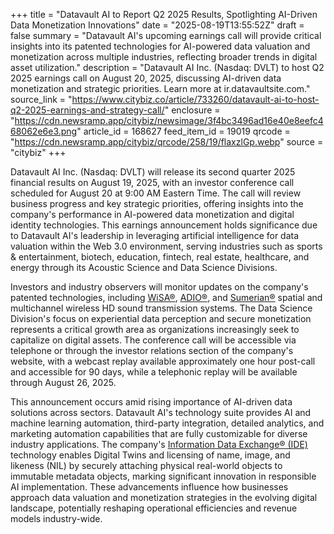 +++
title = "Datavault AI to Report Q2 2025 Results, Spotlighting AI-Driven Data Monetization Innovations"
date = "2025-08-19T13:55:52Z"
draft = false
summary = "Datavault AI's upcoming earnings call will provide critical insights into its patented technologies for AI-powered data valuation and monetization across multiple industries, reflecting broader trends in digital asset utilization."
description = "Datavault AI Inc. (Nasdaq: DVLT) to host Q2 2025 earnings call on August 20, 2025, discussing AI-driven data monetization and strategic priorities. Learn more at ir.datavaultsite.com."
source_link = "https://www.citybiz.co/article/733260/datavault-ai-to-host-q2-2025-earnings-and-strategy-call/"
enclosure = "https://cdn.newsramp.app/citybiz/newsimage/3f4bc3496ad16e40e8eefc468062e6e3.png"
article_id = 168627
feed_item_id = 19019
qrcode = "https://cdn.newsramp.app/citybiz/qrcode/258/19/flaxzlGp.webp"
source = "citybiz"
+++

<p>Datavault AI Inc. (Nasdaq: DVLT) will release its second quarter 2025 financial results on August 19, 2025, with an investor conference call scheduled for August 20 at 9:00 AM Eastern Time. The call will review business progress and key strategic priorities, offering insights into the company's performance in AI-powered data monetization and digital identity technologies. This earnings announcement holds significance due to Datavault AI's leadership in leveraging artificial intelligence for data valuation within the Web 3.0 environment, serving industries such as sports & entertainment, biotech, education, fintech, real estate, healthcare, and energy through its Acoustic Science and Data Science Divisions.</p><p>Investors and industry observers will monitor updates on the company's patented technologies, including <a href="https://www.datavaultai.com/wisa" rel="nofollow" target="_blank">WiSA®</a>, <a href="https://www.datavaultai.com/adio" rel="nofollow" target="_blank">ADIO®</a>, and <a href="https://www.datavaultai.com/sumerian" rel="nofollow" target="_blank">Sumerian®</a> spatial and multichannel wireless HD sound transmission systems. The Data Science Division's focus on experiential data perception and secure monetization represents a critical growth area as organizations increasingly seek to capitalize on digital assets. The conference call will be accessible via telephone or through the investor relations section of the company's website, with a webcast replay available approximately one hour post-call and accessible for 90 days, while a telephonic replay will be available through August 26, 2025.</p><p>This announcement occurs amid rising importance of AI-driven data solutions across sectors. Datavault AI's technology suite provides AI and machine learning automation, third-party integration, detailed analytics, and marketing automation capabilities that are fully customizable for diverse industry applications. The company's <a href="https://www.datavaultai.com/ide" rel="nofollow" target="_blank">Information Data Exchange® (IDE)</a> technology enables Digital Twins and licensing of name, image, and likeness (NIL) by securely attaching physical real-world objects to immutable metadata objects, marking significant innovation in responsible AI implementation. These advancements influence how businesses approach data valuation and monetization strategies in the evolving digital landscape, potentially reshaping operational efficiencies and revenue models industry-wide.</p>